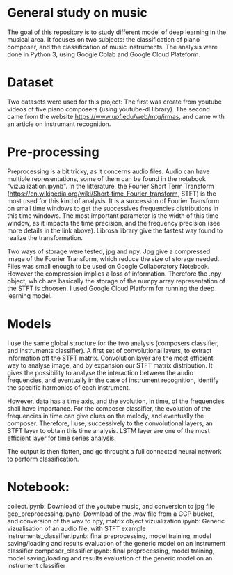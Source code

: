 # General study on music
The goal of this repository is to study different model of deep learning in the musical area.
It focuses on two subjects: the classification of piano composer, and the classification of music instruments.
The analysis were done in Python 3, using Google Colab and Google Cloud Plateform.

# Dataset
Two datasets were used for this project:
The first was create from youtube videos of five piano composers (using youtube-dl library).
The second came from the website https://www.upf.edu/web/mtg/irmas, and came with an article on instrumant recognition.

# Pre-processing
Preprocessing is a bit tricky, as it concerns audio files. Audio can have multiple representations, some of them can be found in the notebook "vizualization.ipynb". In the litterature, the Fourier Short Term Transform (https://en.wikipedia.org/wiki/Short-time_Fourier_transform, STFT) is the most used for this kind of analysis. It is a succession of Fourier Transform on small time windows to get the successives frequencies distributions in this time windows. The most important parameter is the width of this time window, as it impacts the time precision, and the frequency precision (see more details in the link above).
Librosa library give the fastest way found to realize the transformation.

Two ways of storage were tested, jpg and npy. Jpg give a compressed image of the Fourier Transform, which reduce the size of storage needed. Files was small enough to be used on Google Collaboratory Notebook. However the compression implies a loss of information. Therefore the .npy object, which are basically the storage of the numpy array representation of the STFT is choosen. I used Google Cloud Platform for running the deep learning model.

# Models
I use the same global structure for the two analysis (composers classifier, and instruments classifier). A first set of convolutional layers, to extract information off the STFT matrix. Convolution layer are the most efficient way to analyse image, and by expansion our STFT matrix distribution. It gives the possibility to analyse the interaction between the audio frequencies, and eventually in the case of instrument recognition, identify the specific harmonics of each instrument.

However, data has a time axis, and the evolution, in time, of the frequencies shall have importance. For the composer classifier, the evolution of the frequencies in time can give clues on the melody, and eventually the composer. Therefore, I use, successively to the convolutional layers, an STFT layer to obtain this time analysis. LSTM layer are one of the most efficient layer for time series analysis.

The output is then flatten, and go throught a full connected neural network to perform classification.

# Notebook:
collect.ipynb: Download of the youtube music, and conversion to jpg file
gcp_preprocessing.ipynb: Download of the .wav file from a GCP bucket, and conversion of the wav to npy, matrix object
vizualization.ipynb: Generic vizualisation of an audio file, with STFT example
instruments_classifier.ipynb: final preprocessing, model training, model saving/loading and results evaluation of the generic model on an instrument classifier
composer_classifier.ipynb: final preprocessing, model training, model saving/loading and results evaluation of the generic model on an instrument classifier
